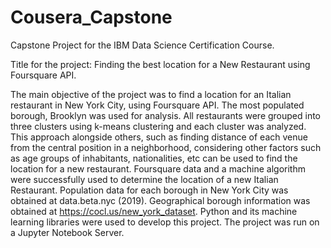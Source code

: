 # Cousera_Capstone
Capstone Project for the IBM Data Science Certification Course.

Title for the project: Finding the best location for  a New Restaurant using Foursquare API.

The main objective of the project was to find a location for an Italian restaurant in New York City, using Foursquare API.
The most populated borough, Brooklyn was used for analysis.
 All restaurants were grouped into three clusters using k-means clustering and each cluster was analyzed. 
This approach alongside others, such as finding distance of each venue from the central position in a neighborhood,
considering other factors such as age groups of inhabitants, nationalities, etc can be used to find the location for a new restaurant.
Foursquare data and a machine algorithm were successfully used to determine the location of a new Italian Restaurant.
Population data for each borough in New York City was obtained at data.beta.nyc (2019).
Geographical borough information  was obtained at https://cocl.us/new_york_dataset.
Python and its machine learning libraries were used to develop this project. The project was run on a Jupyter Notebook Server.
